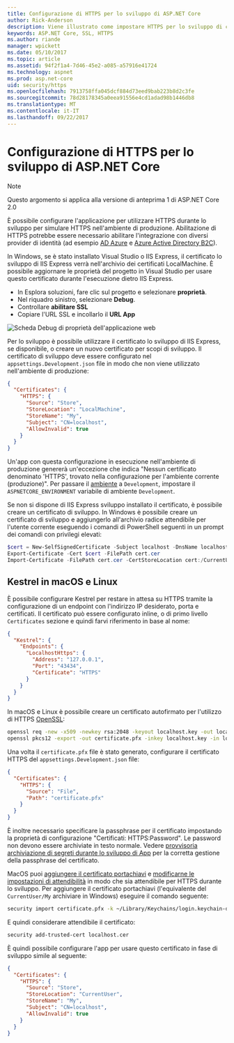 ```yaml
---
title: Configurazione di HTTPS per lo sviluppo di ASP.NET Core
author: Rick-Anderson
description: Viene illustrato come impostare HTTPS per lo sviluppo di componenti di base di ASP.NET 2.0.
keywords: ASP.NET Core, SSL, HTTPS
ms.author: riande
manager: wpickett
ms.date: 05/10/2017
ms.topic: article
ms.assetid: 94f2f1a4-7d46-45e2-a085-a57916e41724
ms.technology: aspnet
ms.prod: asp.net-core
uid: security/https
ms.openlocfilehash: 7913758ffa045dcf884d73eed9bab223b8d2c3fe
ms.sourcegitcommit: 78d28178345a0eea91556e4cd1adad98b1446db8
ms.translationtype: MT
ms.contentlocale: it-IT
ms.lasthandoff: 09/22/2017
---
```

# <a name="setting-up-https-for-development-in-aspnet-core"></a>Configurazione di HTTPS per lo sviluppo di ASP.NET Core

> [!NOTE] 
> Questo argomento si applica alla versione di anteprima 1 di ASP.NET Core 2.0

È possibile configurare l'applicazione per utilizzare HTTPS durante lo sviluppo per simulare HTTPS nell'ambiente di produzione. Abilitazione di HTTPS potrebbe essere necessario abilitare l'integrazione con diversi provider di identità (ad esempio [AD Azure](https://azure.microsoft.com/services/active-directory) e [Azure Active Directory B2C](https://azure.microsoft.com/services/active-directory-b2c/)).

<a name="iisxpress"></a>

In Windows, se è stato installato Visual Studio o IIS Express, il certificato lo sviluppo di IIS Express verrà nell'archivio dei certificati LocalMachine. È possibile aggiornare le proprietà del progetto in Visual Studio per usare questo certificato durante l'esecuzione dietro IIS Express.

   * In Esplora soluzioni, fare clic sul progetto e selezionare **proprietà**.
   * Nel riquadro sinistro, selezionare **Debug**.
   * Controllare **abilitare SSL**
   * Copiare l'URL SSL e incollarlo il **URL App**

![Scheda Debug di proprietà dell'applicazione web](enforcing-ssl/_static/ssl.png)

Per lo sviluppo è possibile utilizzare il certificato lo sviluppo di IIS Express, se disponibile, o creare un nuovo certificato per scopi di sviluppo. Il certificato di sviluppo deve essere configurato nel `appsettings.Development.json` file in modo che non viene utilizzato nell'ambiente di produzione:

```json
{
  "Certificates": {
    "HTTPS": {
      "Source": "Store",
      "StoreLocation": "LocalMachine",
      "StoreName": "My",
      "Subject": "CN=localhost",
      "AllowInvalid": true
    }
  }
}
```

Un'app con questa configurazione in esecuzione nell'ambiente di produzione genererà un'eccezione che indica "Nessun certificato denominato 'HTTPS', trovato nella configurazione per l'ambiente corrente (produzione)". Per passare il [ambiente](xref:fundamentals/environments) a `Development`, impostare il `ASPNETCORE_ENVIRONMENT` variabile di ambiente `Development`.

Se non si dispone di IIS Express sviluppo installato il certificato, è possibile creare un certificato di sviluppo. In Windows è possibile creare un certificato di sviluppo e aggiungerlo all'archivio radice attendibile per l'utente corrente eseguendo i comandi di PowerShell seguenti in un prompt dei comandi con privilegi elevati:

```powershell
$cert = New-SelfSignedCertificate -Subject localhost -DnsName localhost -FriendlyName "ASP.NET Core Development" -KeyUsage DigitalSignature -TextExtension @("2.5.29.37={text}1.3.6.1.5.5.7.3.1") 
Export-Certificate -Cert $cert -FilePath cert.cer
Import-Certificate -FilePath cert.cer -CertStoreLocation cert:/CurrentUser/Root
```

<a name="OpenSSL"></a>

## <a name="kestrel-on--macos-and-linux"></a>Kestrel in macOS e Linux

È possibile configurare Kestrel per restare in attesa su HTTPS tramite la configurazione di un endpoint con l'indirizzo IP desiderato, porta e certificati. Il certificato può essere configurato inline, o di primo livello `Certificates` sezione e quindi farvi riferimento in base al nome:

```json
{
  "Kestrel": {
    "Endpoints": {
      "LocalhostHttps": {
        "Address": "127.0.0.1",
        "Port": "43434",
        "Certificate": "HTTPS"
      }
    }
  }
}

```

In macOS e Linux è possibile creare un certificato autofirmato per l'utilizzo di HTTPS [OpenSSL](https://www.openssl.org/):

```bash
openssl req -new -x509 -newkey rsa:2048 -keyout localhost.key -out localhost.cer -days 365 -subj /CN=localhost
openssl pkcs12 -export -out certificate.pfx -inkey localhost.key -in localhost.cer
```

Una volta il `certificate.pfx` file è stato generato, configurare il certificato HTTPS del `appsettings.Development.json` file:

```json
{
  "Certificates": {
    "HTTPS": {
      "Source": "File",
      "Path": "certificate.pfx"
    }
  }
}
```

È inoltre necessario specificare la passphrase per il certificato impostando la proprietà di configurazione "Certificati: HTTPS:Password". Le password non devono essere archiviate in testo normale. Vedere [provvisoria archiviazione di segreti durante lo sviluppo di App](app-secrets.md) per la corretta gestione della passphrase del certificato.

MacOS puoi [aggiungere il certificato portachiavi](https://support.apple.com/kb/PH20129?locale=en_US) e [modificarne le impostazioni di attendibilità](https://support.apple.com/kb/PH20127?locale=en_US&viewlocale=en_US) in modo che sia attendibile per HTTPS durante lo sviluppo. Per aggiungere il certificato portachiavi (l'equivalente del `CurrentUser/My` archiviare in Windows) eseguire il comando seguente:

```bash
security import certificate.pfx -k ~/Library/Keychains/login.keychain-db
```

E quindi considerare attendibile il certificato:

```bash
security add-trusted-cert localhost.cer
```

È quindi possibile configurare l'app per usare questo certificato in fase di sviluppo simile al seguente:

```json
{
  "Certificates": {
    "HTTPS": {
      "Source": "Store",
      "StoreLocation": "CurrentUser",
      "StoreName": "My",
      "Subject": "CN=localhost",
      "AllowInvalid": true
    }
  }
}
```
